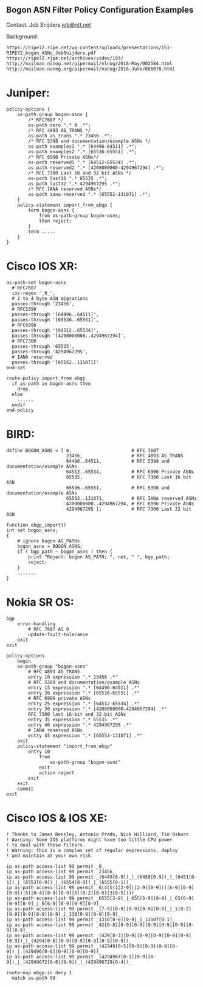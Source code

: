 Bogon ASN Filter Policy Configuration Examples
----------------------------------------------

Contact: Job Snijders <job@ntt.net>

Background:

    https://ripe72.ripe.net/wp-content/uploads/presentations/151-RIPE72_bogon_ASNs_JobSnijders.pdf
    https://ripe72.ripe.net/archives/video/193/
    http://mailman.nlnog.net/pipermail/nlnog/2016-May/002584.html
    http://mailman.nanog.org/pipermail/nanog/2016-June/086078.html

Juniper:
========

    policy-options {
        as-path-group bogon-asns {
            /* RFC7607 */
            as-path zero ".* 0 .*";
            /* RFC 4893 AS_TRANS */
            as-path as_trans ".* 23456 .*";
            /* RFC 5398 and documentation/example ASNs */
            as-path examples1 ".* [64496-64511] .*";
            as-path examples2 ".* [65536-65551] .*";
            /* RFC 6996 Private ASNs*/
            as-path reserved1 ".* [64512-65534] .*";
            as-path reserved2 ".* [4200000000-4294967294] .*";
            /* RFC 7300 Last 16 and 32 bit ASNs */
            as-path last16 ".* 65535 .*";
            as-path last32 ".* 4294967295 .*";
            /* RFC IANA reserved ASNs*/
            as-path iana-reserved ".* [65552-131071] .*";
        }
        policy-statement import_from_ebgp {
            term bogon-asns {
                from as-path-group bogon-asns;
                then reject;
            }
            term .....
        }
    }

Cisco IOS XR:
=============

    as-path-set bogon-asns
      # RFC7607
      ios-regex '_0_',
      # 2 to 4 byte ASN migrations
      passes-through '23456',
      # RFC5398
      passes-through '[64496..64511]',
      passes-through '[65536..65551]',
      # RFC6996
      passes-through '[64512..65534]',
      passes-through '[4200000000..4294967294]',
      # RFC7300
      passes-through '65535',
      passes-through '4294967295',
      # IANA reserved
      passes-through '[65552..131071]'
    end-set

    route-policy import_from_ebgp
      if as-path in bogon-asns then
        drop
      else
        ......
      endif
    end-policy

BIRD:
=====

    define BOGON_ASNS = [ 0,                      # RFC 7607
                          23456,                  # RFC 4893 AS_TRANS
                          64496..64511,           # RFC 5398 and documentation/example ASNs
                          64512..65534,           # RFC 6996 Private ASNs
                          65535,                  # RFC 7300 Last 16 bit ASN
                          65536..65551,           # RFC 5398 and documentation/example ASNs
                          65552..131071,          # RFC IANA reserved ASNs
                          4200000000..4294967294, # RFC 6996 Private ASNs
                          4294967295 ];           # RFC 7300 Last 32 bit ASN
    
    function ebgp_import()
    int set bogon_asns;
    {
        # ignore bogon AS_PATHs
        bogon_asns = BOGON_ASNS;
        if ( bgp_path ~ bogon_asns ) then {
            print "Reject: bogon AS_PATH: ", net, " ", bgp_path;
            reject;
        }
        .......
    }


Nokia SR OS:
============

    bgp
        error-handling
            # RFC 7607 AS 0
            update-fault-tolerance
        exit
    exit

    policy-options
        begin
        as-path-group "bogon-asns"
            # RFC 4893 AS_TRANS
            entry 10 expression ".* 23456 .*"
            # RFC 5398 and documentation/example ASNs
            entry 15 expression ".* [64496-64511] .*"
            entry 20 expression ".* [65536-65551] .*"
            # RFC 6996 private ASNs
            entry 25 expression ".* [64512-65534] .*"
            entry 30 expression ".* [4200000000-4294967294] .*"
            RFC 7300 last 16-bit and 32-bit ASNs
            entry 35 expression ".* 65535 .*"
            entry 40 expression ".* 4294967295 .*"
            # IANA reserved ASNs
            entry 45 expression ".* [65552-131071] .*"
        exit
        policy-statement "import_from_ebgp"
            entry 10
                from
                    as-path-group "bogon-asns"
                exit
                action reject
            exit
        exit
        commit
    exit


Cisco IOS & IOS XE:
===================

    ! Thanks to James Bensley, Antonio Prado, Nick Hilliard, Tim Osburn
    ! Warning: Some IOS platforms might have too little CPU power
    ! to deal with these filters.
    ! Warning: this is a complex set of regular expressions, deploy
    ! and maintain at your own risk. 
    
    ip as-path access-list 99 permit _0_
    ip as-path access-list 99 permit _23456_
    ip as-path access-list 99 permit _(6449[6-9])_|_(6450[0-9])_|_(6451[0-1])_|_(6553[6-9])_|_(6554[0-9])_|_(6555[0-1])_
    ip as-path access-list 99 permit _6(4(5(1[2-9]|[2-9][0-9])|[6-9][0-9][0-9])|5([0-4][0-9][0-9]|5([0-2][0-9]|3[0-5])))_
    ip as-path access-list 99 permit _6555[2-9]_|_655[6-9][0-9]_|_65[6-9][0-9][0-9]_|_6[6-9][0-9][0-9][0-9]_
    ip as-path access-list 99 permit _[7-9][0-9][0-9][0-9][0-9]_|_1[0-2][0-9][0-9][0-9][0-9]_|_130[0-9][0-9][0-9]_
    ip as-path access-list 99 permit _1310[0-6][0-9]_|_13107[0-1]_
    ip as-path access-list 99 permit _42[0-8][0-9][0-9][0-9][0-9][0-9][0-9][0-9]_
    ip as-path access-list 99 permit _(429[0-3][0-9][0-9][0-9][0-9][0-9][0-9])_|_(4294[0-8][0-9][0-9][0-9][0-9][0-9])_
    ip as-path access-list 99 permit _(42949[0-5][0-9][0-9][0-9][0-9])_|_(429496[0-6][0-9][0-9][0-9])_
    ip as-path access-list 99 permit _(4294967[0-1][0-9][0-9])_|_(42949672[0-8][0-9])_|_(429496729[0-4])_
   
    route-map ebgp-in deny 1
      match as-path 99
